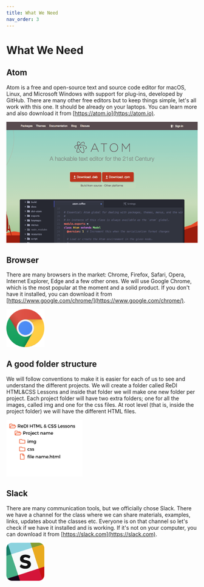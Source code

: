 ```yaml
---
title: What We Need
nav_order: 3
---
```


# What We Need

## Atom

Atom is a free and open-source text and source code editor for macOS, Linux, and Microsoft Windows with support for
plug-ins, developed by GitHub. There are many other free editors but to keep things simple, let's all work with this
one. It should be already on your laptops. You can learn more and also download it from 
[https://atom.io](https://atom.io).

![Atom](atom.png)

## Browser

There are many browsers in the market: Chrome, Firefox, Safari, Opera, Internet Explorer, Edge and a few other ones. We
will use Google Chrome, which is the most popular at the moment and a solid product. If you don't have it installed, you
can download it from [https://www.google.com/chrome/](https://www.google.com/chrome/).

<img src="./chrome.png" width="100" height="100" />

## A good folder structure

We will follow conventions to make it is easier for each of us to see and understand the different projects. We will
create a folder called ReDI HTML&CSS Lessons and inside that folder we will make one new folder per project. Each
project folder will have two extra folders; one for all the images, called img and one for the css files. At root level
(that is, inside the project folder) we will have the different HTML files.

<img src="./folders.png" width="200" height="149" />

## Slack

There are many communication tools, but we officially chose Slack. There we have a channel for the class where we can
share materials, examples, links, updates about the classes etc. Everyone is on that channel so let's check if we have
it installed and is working. If it's not on your computer, you can download it from 
[https://slack.com](https://slack.com).

<img src="./slack.jpg" width="100" height="100" />
